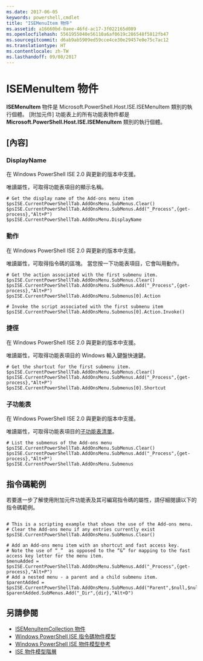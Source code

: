 ```yaml
---
ms.date: 2017-06-05
keywords: powershell,cmdlet
title: "ISEMenuItem 物件"
ms.assetid: a16660bd-0aee-46fd-ac17-3f022165d089
ms.openlocfilehash: 5561955040e56110a6af0619c286548f5812fb47
ms.sourcegitcommit: d6ab9ab5909ed59cce4ce30e29457e0e75c7ac12
ms.translationtype: HT
ms.contentlocale: zh-TW
ms.lasthandoff: 09/08/2017
---
```

# <a name="the-isemenuitem-object"></a>ISEMenuItem 物件
  **ISEMenuItem** 物件是 Microsoft.PowerShell.Host.ISE.ISEMenuItem 類別的執行個體。 [附加元件] 功能表上的所有功能表物件都是 **Microsoft.PowerShell.Host.ISE.ISEMenuItem** 類別的執行個體。

## <a name="properties"></a>[內容]

### <a name="displayname"></a>DisplayName
  在 Windows PowerShell ISE 2.0 與更新的版本中支援。 

 唯讀屬性，可取得功能表項目的顯示名稱。

```
# Get the display name of the Add-ons menu item
$psISE.CurrentPowerShellTab.AddOnsMenu.SubMenus.Clear()
$psISE.CurrentPowerShellTab.AddOnsMenu.SubMenus.Add("_Process",{get-process},"Alt+P")
$psISE.CurrentPowerShellTab.AddOnsMenu.DisplayName

```

### <a name="action"></a>動作
  在 Windows PowerShell ISE 2.0 與更新的版本中支援。 

 唯讀屬性，可取得指令碼的區塊。 當您按一下功能表項目，它會叫用動作。

```
# Get the action associated with the first submenu item.
$psISE.CurrentPowerShellTab.AddOnsMenu.SubMenus.Clear()
$psISE.CurrentPowerShellTab.AddOnsMenu.SubMenus.Add("_Process",{get-process},"Alt+P")
$psISE.CurrentPowerShellTab.AddOnsMenu.Submenus[0].Action

# Invoke the script associated with the first submenu item 
$psISE.CurrentPowerShellTab.AddOnsMenu.Submenus[0].Action.Invoke()
```

### <a name="shortcut"></a>捷徑
  在 Windows PowerShell ISE 2.0 與更新的版本中支援。 

 唯讀屬性，可取得功能表項目的 Windows 輸入鍵盤快速鍵。

```
# Get the shortcut for the first submenu item.
$psISE.CurrentPowerShellTab.AddOnsMenu.SubMenus.Clear()
$psISE.CurrentPowerShellTab.AddOnsMenu.SubMenus.Add("_Process",{get-process},"Alt+P")
$psISE.CurrentPowerShellTab.AddOnsMenu.Submenus[0].Shortcut
```

### <a name="submenus"></a>子功能表
  在 Windows PowerShell ISE 2.0 與更新的版本中支援。 

 唯讀屬性，可取得功能表項目的[子功能表清單](The-ISEMenuItemCollection-Object.md)。

```
# List the submenus of the Add-ons menu
$psISE.CurrentPowerShellTab.AddOnsMenu.SubMenus.Clear()
$psISE.CurrentPowerShellTab.AddOnsMenu.SubMenus.Add("_Process",{get-process},"Alt+P")
$psISE.CurrentPowerShellTab.AddOnsMenu.Submenus
```

## <a name="scripting-example"></a>指令碼範例
 若要進一步了解使用附加元件功能表及其可編寫指令碼的屬性，請仔細閱讀以下的指令碼範例。

```

# This is a scripting example that shows the use of the Add-ons menu.
# Clear the Add-ons menu if any entries currently exist
$psISE.CurrentPowerShellTab.AddOnsMenu.SubMenus.Clear()

# Add an Add-ons menu item with an shortcut and fast access key.
# Note the use of “_”  as opposed to the “&” for mapping to the fast access key letter for the menu item.
$menuAdded = $psISE.CurrentPowerShellTab.AddOnsMenu.SubMenus.Add("_Process",{get-process},"Alt+P") 
# Add a nested menu - a parent and a child submenu item. 
$parentAdded = $psISE.CurrentPowerShellTab.AddOnsMenu.SubMenus.Add("Parent",$null,$null) 
$parentAdded.SubMenus.Add("_Dir",{dir},"Alt+D")

```

## <a name="see-also"></a>另請參閱
- [ISEMenuItemCollection 物件](The-ISEMenuItemCollection-Object.md) 
- [Windows PowerShell ISE 指令碼物件模型](The-Windows-PowerShell-ISE-Scripting-Object-Model.md) 
- [Windows PowerShell ISE 物件模型參考](Windows-PowerShell-ISE-Object-Model-Reference.md)
- [ISE 物件模型階層](The-ISE-Object-Model-Hierarchy.md)
